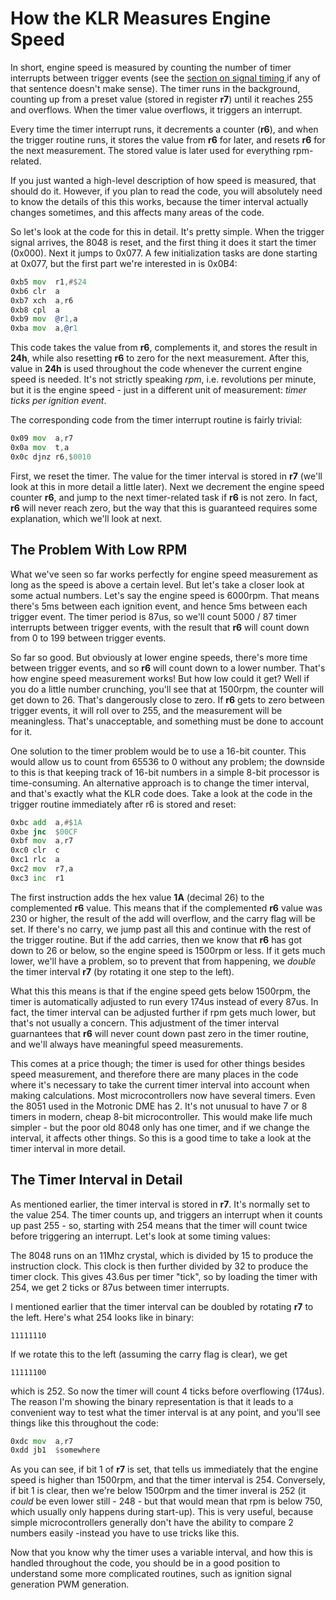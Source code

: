 # How the KLR Measures Engine Speed

In short, engine speed is measured by counting the number of timer interrupts between trigger events (see the [section on signal timing ](klr_signal_timing.md) if any of that sentence doesn't make sense). The timer runs in the background, counting up from a preset value (stored in register __r7__) until it reaches 255 and overflows. When the timer value overflows, it triggers an interrupt. 

Every time the timer interrupt runs, it decrements a counter (__r6__), and when the trigger routine runs, it stores the value from __r6__ for later, and resets __r6__ for the next measurement. The stored value is later used for everything rpm-related. 

If you just wanted a high-level description of how speed is measured, that should do it. However, if you plan to read the code, you will absolutely need to know the details of this this works, because the timer interval actually changes sometimes, and this affects many areas of the code. 

So let's look at the code for this in detail. It's pretty simple. When the trigger signal arrives, the 8048 is reset, and the first thing it does it start the timer (0x000). Next it jumps to 0x077. A few initialization tasks are done starting at 0x077, but the first part we're interested in is 0x0B4:

```asm
0xb5 mov  r1,#$24
0xb6 clr  a
0xb7 xch  a,r6
0xb8 cpl  a
0xb9 mov  @r1,a
0xba mov  a,@r1
```

This code takes the value from __r6__, complements it, and stores the result in __24h__, while also resetting __r6__ to zero for the next measurement. After this, value in __24h__ is used throughout the code whenever the current engine speed is needed. It's not strictly speaking *rpm*, i.e. revolutions per minute, but it is the engine speed - just in a different unit of measurement: *timer ticks per ignition event*. 

The corresponding code from the timer interrupt routine is fairly trivial:

```asm
0x09 mov  a,r7
0x0a mov  t,a
0x0c djnz r6,$0010
```

First, we reset the timer. The value for the timer interval is stored in __r7__ (we'll look at this in more detail a little later). Next we decrement the engine speed counter __r6__, and jump to the next timer-related task if __r6__ is not zero. In fact, __r6__ will never reach zero, but the way that this is guaranteed requires some explanation, which we'll look at next. 

## The Problem With Low RPM

What we've seen so far works perfectly for engine speed measurement as long as the speed is above a certain level. But let's take a closer look at some actual numbers. Let's say the engine speed is 6000rpm. That means there's 5ms between each ignition event, and hence 5ms between each trigger event. The timer period is 87us, so we'll count 5000 / 87 timer interrupts between trigger events, with the result that __r6__ will count down from 0 to 199 between trigger events. 

So far so good. But obviously at lower engine speeds, there's more time between trigger events, and so __r6__ will count down to a lower number. That's how engine speed measurement works! But how low could it get? Well if you do a little number crunching, you'll see that at 1500rpm, the counter will get down to 26. That's dangerously close to zero. If __r6__ gets to zero between trigger events, it will roll over to 255, and the measurement will be meaningless. That's unacceptable, and something must be done to account for it. 

One solution to the timer problem would be to use a 16-bit counter. This would allow us to count from 65536 to 0 without any problem; the downside to this is that keeping track of 16-bit numbers in a simple 8-bit processor is time-consuming. An alternative approach is to change the timer interval, and that's exactly what the KLR code does. Take a look at the code in the trigger routine immediately after r6 is stored and reset:

```asm
0xbc add  a,#$1A
0xbe jnc  $00CF
0xbf mov  a,r7
0xc0 clr  c
0xc1 rlc  a
0xc2 mov  r7,a
0xc3 inc  r1
```

The first instruction adds the hex value __1A__ (decimal 26) to the complemented __r6__ value. This means that if the complemented __r6__ value was 230 or higher, the result of the add will overflow, and the carry flag will be set. If there's no carry, we jump past all this and continue with the rest of the trigger routine. But if the add carries, then we know that __r6__ has got down to 26 or below, so the engine speed is 1500rpm or less. If it gets much lower, we'll have a problem, so to prevent that from happening, we *double* the timer interval __r7__ (by rotating it one step to the left). 

What this this means is that if the engine speed gets below 1500rpm, the timer is automatically adjusted to run every 174us instead of every 87us. In fact, the timer interval can be adjusted further if rpm gets much lower, but that's not usually a concern. This adjustment of the timer interval guarnantees that __r6__ will never count down past zero in the timer routine, and we'll always have meaningful speed measurements. 

This comes at a price though; the timer is used for other things besides speed measurement, and therefore there are many places in the code where it's necessary to take the current timer interval into account when making calculations. Most microcontrollers now have several timers. Even the 8051 used in the Motronic DME has 2. It's not unusual to have 7 or 8 timers in  modern, cheap 8-bit microcontroller. This would make life much simpler - but the poor old 8048 only has one timer, and if we change the interval, it affects other things. So this is a good time to take a look at the timer interval in more detail. 

## The Timer Interval in Detail

As mentioned earlier, the timer interval is stored in __r7__. It's normally set to the value 254. The timer counts up, and triggers an interrupt when it counts up past 255 - so, starting with 254 means that the timer will count twice before triggering an interrupt. Let's look at some timing values:

The 8048 runs on an 11Mhz crystal, which is divided by 15 to produce the instruction clock. This clock is then further divided by 32 to produce the timer clock. This gives 43.6us per timer "tick", so by loading the timer with 254, we get 2 ticks or 87us between timer interrupts. 

I mentioned earlier that the timer interval can be doubled by rotating __r7__ to the left. Here's what 254 looks like in binary:

```
11111110
```

If we rotate this to the left (assuming the carry flag is clear), we get

```
11111100
```

which is 252. So now the timer will count 4 ticks before overflowing (174us). The reason I'm showing the binary representation is that it leads to a convenient way to test what the timer interval is at any point, and you'll see things like this throughout the code:

```asm
0xdc mov  a,r7
0xdd jb1  $somewhere
```

As you can see, if bit 1 of __r7__ is set, that tells us immediately that the engine speed is higher than 1500rpm, and that the timer interval is 254. Conversely, if bit 1 is clear, then we're below 1500rpm and the timer inveral is 252 (it *could* be even lower still - 248 - but that would mean that rpm is below 750, which usually only happens during start-up). This is very useful, because simple microcontrollers generally don't have the ability to compare 2 numbers easily -instead you have to use tricks like this. 

Now that you know why the timer uses a variable interval, and how this is handled throughout the code, you should be in a good position to understand some more complicated routines, such as ignition signal generation PWM generation. 

